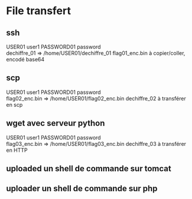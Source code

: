 # File transfert

##  ssh
USER01 user1
PASSWORD01 password  
dechiffre_01 => /home/USER01/dechiffre_01
flag01_enc.bin à copier/coller, encodé base64

##  scp
USER01 user1
PASSWORD01 password  
flag02_enc.bin => /home/USER01/flag02_enc.bin
dechiffre_02 à transférer en scp

##  wget avec serveur python
USER01 user1
PASSWORD01 password  
flag03_enc.bin => /home/USER01/flag03_enc.bin
dechiffre_03 à transférer en HTTP

##  uploaded un shell de commande sur tomcat

##  uploader un shell de commande sur php
